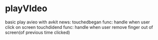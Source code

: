 # playVIdeo
basic play avieo with avkit
news: touchedbegan func: handle when user click on screen
      touchdidend func: handle when user remove finger out of screen(of previous time clicked)
